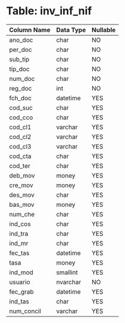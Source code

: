 # Table: inv_inf_nif

| Column Name | Data Type | Nullable |
|-------------|-----------|----------|
| ano_doc | char | NO |
| per_doc | char | NO |
| sub_tip | char | NO |
| tip_doc | char | NO |
| num_doc | char | NO |
| reg_doc | int | NO |
| fch_doc | datetime | YES |
| cod_suc | char | YES |
| cod_cco | char | YES |
| cod_cl1 | varchar | YES |
| cod_cl2 | varchar | YES |
| cod_cl3 | varchar | YES |
| cod_cta | char | YES |
| cod_ter | char | YES |
| deb_mov | money | YES |
| cre_mov | money | YES |
| des_mov | char | YES |
| bas_mov | money | YES |
| num_che | char | YES |
| ind_cos | char | YES |
| ind_tra | char | YES |
| ind_mr | char | YES |
| fec_tas | datetime | YES |
| tasa | money | YES |
| ind_mod | smallint | YES |
| usuario | nvarchar | NO |
| fec_grab | datetime | YES |
| ind_tas | char | YES |
| num_concil | varchar | YES |
